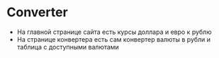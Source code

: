 # Converter

  * На главной странице сайта есть курсы доллара и евро к рублю
  * На странице конвертера есть сам конвертер валюты в рубли и таблица с доступными валютами
